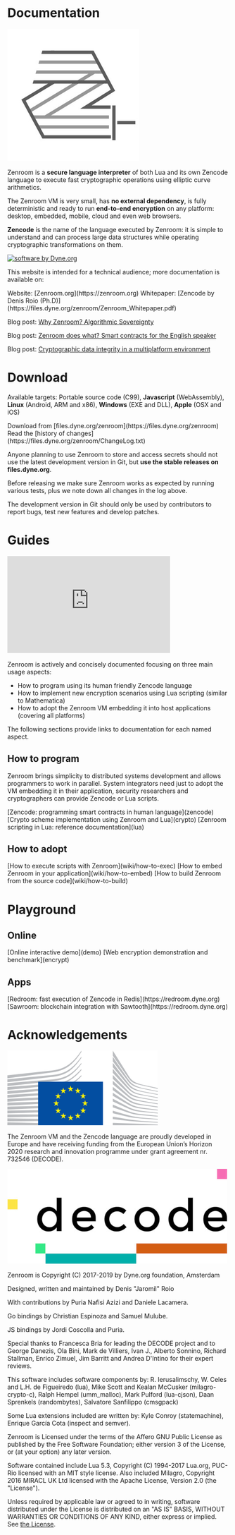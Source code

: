 # Documentation

![Zenroom logo](img/zenroom_logo-sm.jpg)

Zenroom is a **secure language interpreter** of both Lua and its own
Zencode language to execute fast cryptographic operations using
elliptic curve arithmetics.

The Zenroom VM is very small, has **no external dependency**, is fully
deterministic and ready to run **end-to-end encryption** on any platform:
desktop, embedded, mobile, cloud and even web browsers.

**Zencode** is the name of the language executed by Zenroom: it is simple
to understand and can process large data structures while operating
cryptographic transformations on them.

[![software by Dyne.org](https://zenroom.dyne.org/img/software_by_dyne.png)](http://www.dyne.org)

This website is intended for a technical audience; more documentation is
available on:

<span class="big">
<span class="mdi mdi-home"></span> Website: [Zenroom.org](https://zenroom.org)
</span>

<span class="big">
<span class="mdi mdi-school"></span> Whitepaper: [Zencode by Denis Roio (Ph.D)](https://files.dyne.org/zenroom/Zenroom_Whitepaper.pdf)
</span>

<span class="mdi mdi-hand"></span> Blog post: [Why Zenroom? Algorithmic Sovereignty](https://decodeproject.eu/blog/algorithmic-sovereignty-decode)

<span class="mdi mdi-vote"></span> Blog post: [Zenroom does what? Smart contracts for the English speaker](https://decodeproject.eu/blog/smart-contracts-english-speaker)

<span class="mdi mdi-puzzle"></span> Blog post: [Cryptographic data integrity in a multiplatform environment](https://decodeproject.eu/blog/cryptographic-data-integrity-multiplatform-environment)

# Download

<span class="mdi mdi-target"></span>
Available targets: Portable source code (C99), **Javascript** (WebAssembly), **Linux** (Android, ARM and x86), **Windows** (EXE and DLL), **Apple** (OSX and iOS)

<span class="big">
<span class="mdi mdi-download"></span>
Download from [files.dyne.org/zenroom](https://files.dyne.org/zenroom)
</span>

<span class="big">
<span class="mdi mdi-history"></span>
Read the [history of changes](https://files.dyne.org/zenroom/ChangeLog.txt)
</span>

Anyone planning to use Zenroom to store and access secrets should not
use the latest development version in Git, but **use the stable
releases on files.dyne.org**.

Before releasing we make sure Zenroom works as expected by running
various tests, plus we note down all changes in the log above.

The development version in Git should only be used by contributors to
report bugs, test new features and develop patches.

# Guides

<iframe src='https://www.openhub.net/p/zenroom/widgets/project_factoids_stats' scrolling='no' marginHeight='0' marginWidth='0' style='height: 220px; width: 370px; border: none'></iframe>

Zenroom is actively and concisely documented focusing on three main usage aspects:

- How to program using its human friendly Zencode language
- How to implement new encryption scenarios using Lua scripting (similar to Mathematica)
- How to adopt the Zenroom VM embedding it into host applications (covering all platforms)

The following sections provide links to documentation for each named aspect.

## How to program

Zenroom brings simplicity to distributed systems development and
allows programmers to work in parallel. System integrators need just
to adopt the VM embedding it in their application, security
researchers and cryptographers can provide Zencode or Lua scripts.

<span class="big">
<span class="mdi mdi-flag"></span>
[Zencode: programming smart contracts in human language](zencode)
</span>

<span class="big">
<span class="mdi mdi-math-compass"></span>
[Crypto scheme implementation using Zenroom and Lua](crypto)
</span>

<span class="big">
<span class="mdi mdi-code-braces"></span>
[Zenroom scripting in Lua: reference documentation](lua)
</span>

## How to adopt

<span class="big">
<span class="mdi mdi-run"></span>
[How to execute scripts with Zenroom](wiki/how-to-exec)
</span>

<span class="big">
<span class="mdi mdi-package"></span>
[How to embed Zenroom in your application](wiki/how-to-embed)
</span>

<span class="big">
<span class="mdi mdi-cogs"></span>
[How to build Zenroom from the source code](wiki/how-to-build)
</span>

# Playground

## Online

<span class="big">
<span class="mdi mdi-hand-pointing-right"></span>
[Online interactive demo](demo)
</span>

<span class="big">
<span class="mdi mdi-web"></span>
[Web encryption demonstration and benchmark](encrypt)
</span>

## Apps

<span class="big">
<span class="mdi mdi-network"></span>
[Redroom: fast execution of Zencode in Redis](https://redroom.dyne.org)
</span>

<span class="big">
<span class="mdi mdi-eye"></span>
[Sawroom: blockchain integration with Sawtooth](https://redroom.dyne.org)
</span>


# Acknowledgements

![Project funded by the European Commission](img/ec_logo.png)

The Zenroom VM and the Zencode language are proudly developed in
Europe and have receiving funding from the European Union’s Horizon
2020 research and innovation programme under grant agreement
nr. 732546 (DECODE).

[![DECODE project](img/decode.jpg)](https://decodeproject.eu)

Zenroom is Copyright (C) 2017-2019 by Dyne.org foundation, Amsterdam

Designed, written and maintained by Denis "Jaromil" Roio

With contributions by Puria Nafisi Azizi and Daniele Lacamera.

Go bindings by Christian Espinoza and Samuel Mulube.

JS bindings by Jordi Coscolla and Puria.

Special thanks to Francesca Bria for leading the DECODE project and to
George Danezis, Ola Bini, Mark de Villiers, Ivan J., Alberto Sonnino,
Richard Stallman, Enrico Zimuel, Jim Barritt and Andrea D'Intino for
their expert reviews.

This software includes software components by: R. Ierusalimschy,
W. Celes and L.H. de Figueiredo (lua), Mike Scott and Kealan McCusker
(milagro-crypto-c), Ralph Hempel (umm_malloc), Mark Pulford
(lua-cjson), Daan Sprenkels (randombytes), Salvatore Sanfilippo
(cmsgpack)

Some Lua extensions included are written by: Kyle Conroy
(statemachine), Enrique García Cota (inspect and semver).

Zenroom is Licensed under the terms of the Affero GNU Public License as
published by the Free Software Foundation; either version 3 of the
License, or (at your option) any later version.

Software contained include Lua 5.3, Copyright (C) 1994-2017 Lua.org,
PUC-Rio licensed with an MIT style license. Also included Milagro,
Copyright 2016 MIRACL UK Ltd licensed with the Apache License, Version
2.0 (the "License").

<!-- We are committed to contribute our code to communities and societies -->
<!-- adopting it as free and open source, according to the Free Software -->
<!-- Foundation guidelines and GNU artisanal traditions. Here is our -->
<!-- [Contributor License Agreement](Agreement.md). -->

Unless required by applicable law or agreed to in writing, software
distributed under the License is distributed on an "AS IS" BASIS,
WITHOUT WARRANTIES OR CONDITIONS OF ANY KIND, either express or
implied.  See [the License](LICENSE.txt).
